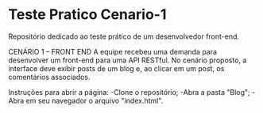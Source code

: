 # Teste Pratico Cenario-1
 Repositório dedicado ao teste prático de um desenvolvedor front-end.

 CENÁRIO 1 – FRONT END
A equipe recebeu uma demanda para desenvolver um front-end para uma API RESTful. No
cenário proposto, a interface deve exibir posts de um blog e, ao clicar em um post, os
comentários associados.

Instruções para abrir a página:
-Clone o repositório;
-Abra a pasta "Blog";
-Abra em seu navegador o arquivo "index.html".
